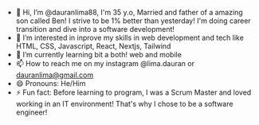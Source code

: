 - 👋 Hi, I’m @dauranlima88, I'm 35 y.o, Married and father of a amazing son called Ben! I strive to be 1% better than yesterday! I'm doing career transition and dive into a software development!
- 👀 I’m interested in inprove my skills in web development and tech like HTML, CSS, Javascript, React, Nextjs, Tailwind
- 🌱 I’m currently learning bit a both! web and mobile
- 📫 How to reach me on my instagram @lima.dauran or dauranlima@gmail.com
- 😄 Pronouns: He/Him
- ⚡ Fun fact: Before learning to program, I was a Scrum Master and loved working in an IT environment! That's why I chose to be a software engineer!
